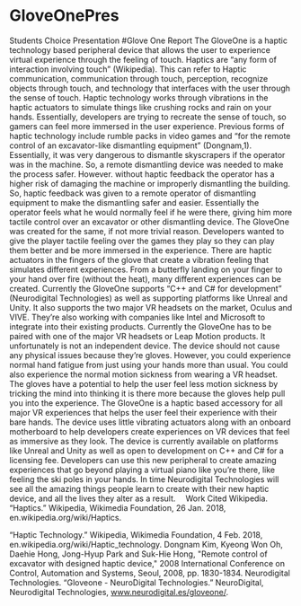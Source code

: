 # GloveOnePres
Students Choice Presentation
#Glove One Report
The GloveOne is a haptic technology based peripheral device that allows the user to experience virtual experience through the feeling of touch. Haptics are “any form of interaction involving touch” (Wikipedia). This can refer to Haptic communication, communication through touch, perception, recognize objects through touch, and technology that interfaces with the user through the sense of touch. Haptic technology works through vibrations in the haptic actuators to simulate things like crushing rocks and rain on your hands. Essentially, developers are trying to recreate the sense of touch, so gamers can feel more immersed in the user experience. 
Previous forms of haptic technology include rumble packs in video games and “for the remote control of an excavator-like dismantling equipment” (Dongnam,1). Essentially, it was very dangerous to dismantle skyscrapers if the operator was in the machine. So, a remote dismantling device was needed to make the process safer. However. without haptic feedback the operator has a higher risk of damaging the machine or improperly dismantling the building. So, haptic feedback was given to a remote operator of dismantling equipment to make the dismantling safer and easier. Essentially the operator feels what he would normally feel if he were there, giving him more tactile control over an excavator or other dismantling device.
The GloveOne was created for the same, if not more trivial reason. Developers wanted to give the player tactile feeling over the games they play so they can play them better and be more immersed in the experience. There are haptic actuators in the fingers of the glove that create a vibration feeling that simulates different experiences. From a butterfly landing on your finger to your hand over fire (without the heat), many different experiences can be created.
Currently the GloveOne supports “C++ and C# for development” (Neurodigital Technologies) as well as supporting platforms like Unreal and Unity. It also supports the two major VR headsets on the market, Oculus and VIVE. They’re also working with companies like Intel and Microsoft to integrate into their existing products. Currently the GloveOne has to be paired with one of the major VR headsets or Leap Motion products. It unfortunately is not an independent device.
The device should not cause any physical issues because they’re gloves. However, you could experience normal hand fatigue from just using your hands more than usual. You could also experience the normal motion sickness from wearing a VR headset. The gloves have a potential to help the user feel less motion sickness by tricking the mind into thinking it is there more because the gloves help pull you into the experience. 
The GloveOne is a haptic based accessory for all major VR experiences that helps the user feel their experience with their bare hands. The device uses little vibrating actuators along with an onboard motherboard to help developers create experiences on VR devices that feel as immersive as they look. The device is currently available on platforms like Unreal and Unity as well as open to development on C++ and C# for a licensing fee. Developers can use this new peripheral to create amazing experiences that go beyond playing a virtual piano like you’re there, like feeling the ski poles in your hands. In time Neurodigital Technologies will see all the amazing things people learn to create with their new haptic device, and all the lives they alter as a result. 
Work Cited
Wikipedia. “Haptics.” Wikipedia, Wikimedia Foundation, 26 Jan. 2018, en.wikipedia.org/wiki/Haptics.

“Haptic Technology.” Wikipedia, Wikimedia Foundation, 4 Feb. 2018, en.wikipedia.org/wiki/Haptic_technology.
Dongnam Kim, Kyeong Won Oh, Daehie Hong, Jong-Hyup Park and Suk-Hie Hong, "Remote control of excavator with designed haptic device," 2008 International Conference on Control, Automation and Systems, Seoul, 2008, pp. 1830-1834.
Neurodigital Technologies. “Gloveone - NeuroDigital Technologies.” NeuroDigital, Neurodigital Technologies, www.neurodigital.es/gloveone/.


